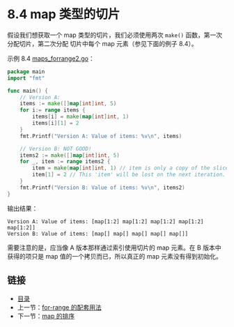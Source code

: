 # 8.4 map 类型的切片

假设我们想获取一个 map 类型的切片，我们必须使用两次 `make()` 函数，第一次分配切片，第二次分配 切片中每个 map 元素（参见下面的例子 8.4）。

示例 8.4 [maps_forrange2.go](examples/chapter_8/maps_forrange2.go)：

```go
package main
import "fmt"

func main() {
	// Version A:
	items := make([]map[int]int, 5)
	for i:= range items {
		items[i] = make(map[int]int, 1)
		items[i][1] = 2
	}
	fmt.Printf("Version A: Value of items: %v\n", items)

	// Version B: NOT GOOD!
	items2 := make([]map[int]int, 5)
	for _, item := range items2 {
		item = make(map[int]int, 1) // item is only a copy of the slice element.
		item[1] = 2 // This 'item' will be lost on the next iteration.
	}
	fmt.Printf("Version B: Value of items: %v\n", items2)
}
```

输出结果：

	Version A: Value of items: [map[1:2] map[1:2] map[1:2] map[1:2] map[1:2]]
	Version B: Value of items: [map[] map[] map[] map[] map[]]

需要注意的是，应当像 A 版本那样通过索引使用切片的 map 元素。在 B 版本中获得的项只是 map 值的一个拷贝而已，所以真正的 map 元素没有得到初始化。


<extoc></extoc>

## 链接

- [目录](directory.md)
- 上一节：[for-range 的配套用法](08.3.md)
- 下一节：[map 的排序](08.5.md)
